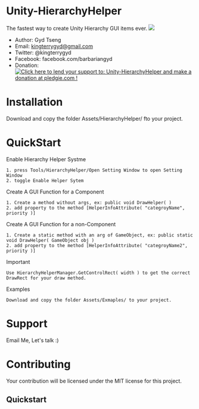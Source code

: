 Unity-HierarchyHelper
=
The fastest way to create Unity Hierarchy GUI items ever.
![](http://i.imgur.com/nPJcYNG.gif)

- Author: Gyd Tseng
- Email: kingterrygyd@gmail.com
- Twitter: @kingterrygyd
- Facebook: facebook.com/barbariangyd
- Donation: <a href='https://pledgie.com/campaigns/32250'><img alt='Click here to lend your support to: Unity-HierarchyHelper and make a donation at pledgie.com !' src='https://pledgie.com/campaigns/32250.png?skin_name=chrome' border='0' ></a>

Installation
=
Download and copy the folder Assets/HierarchyHelper/ fto your project.

QuickStart
=
Enable Hierarchy Helper Systme
```
1. press Tools/HierarchyHelper/Open Setting Window to open Setting Window
2. toggle Enable Helper Sytem
```

Create A GUI Function for a Component
```
1. Create a method without args, ex: public void DrawHelper( )
2. add property to the method [HelperInfoAttribute( "categroyName", priority )]
```

Create A GUI Function for a non-Component
```
1. Create a static method with an arg of GameObject, ex: public static void DrawHelper( GameObject obj )
2. add property to the method [HelperInfoAttribute( "categroyName2", priority )]
```

Important
```
Use HierarchyHelperManager.GetControlRect( width ) to get the correct DrawRect for your draw method.
```

Examples
```
Download and copy the folder Assets/Exmaples/ to your project.
```

Support
=
Email Me, Let's talk :)

Contributing
=
Your contribution will be licensed under the MIT license for this project.




Quickstart
----------
